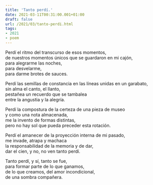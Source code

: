 ```yaml
---
title: 'Tanto perdí.'
date: 2021-03-11T00:31:00.001+01:00
draft: false
url: /2021/03/tanto-perdi.html
tags: 
- 2021
- poem
---
```


Perdí el ritmo del transcurso de esos momentos,  
de nuestros momentos únicos que se guardaron en mi cajón,  
para alegrarme las noches,  
para desvelarme,  
para darme brotes de sauces.  

Perdí las semillas de constancia en las líneas unidas en un garabato,  
sin alma el canto, el llanto,  
pestañea un recuerdo que se tambalea  
entre la angustia y la alegría.  

Perdí la compostura de la certeza de una pieza de museo  
y como una nota almacenada,  
me la invento de formas distintas,  
pero no hay sol que pueda preceder esta rotación.  

Perdí el amanecer de la proyección interna de mi pasado,  
me invade, atrapa y machaca  
la responsabilidad de la memoria y de dar,  
dar el cien, y no, no ven tanto perdí.  

Tanto perdí, y sí, tanto se fue,  
para formar parte de lo que ganamos,  
de lo que creamos, del amor incondicional,  
de una sombra compañera.  